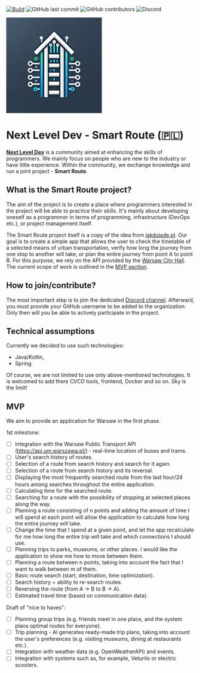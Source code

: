 [![Build](https://github.com/next-level-dev-pl/smart-route/actions/workflows/test.yml/badge.svg)](https://github.com/next-level-dev-pl/smart-route/actions/workflows/test.yml)
![GitHub last commit](https://img.shields.io/github/last-commit/next-level-dev-pl/smart-route?color=yellow)
![GitHub contributors](https://img.shields.io/github/contributors/next-level-dev-pl/smart-route?color=blue&label=Contributors)
![Discord](https://img.shields.io/discord/1313147544926289961?color=green&label=Online%20on%20Discord)

<img src="./docs/public/next-level-dev-logo.png" width="256" alt="Next Level Dev"/>

# Next Level Dev - Smart Route (🇵🇱)

**[Next Level Dev](https://discord.com/invite/gTCCHagd9a)** is a community aimed at enhancing the skills of programmers. We mainly focus on people who are new to the industry or have little experience. Within the community, we exchange knowledge and run a joint project - **Smart Route**.

## What is the Smart Route project?

The aim of the project is to create a place where programmers interested in the project will be able to practice their skills. It's mainly about developing oneself as a programmer in terms of programming, infrastructure (DevOps etc.), or project management itself.

The Smart Route project itself is a copy of the idea from [jakdojade.pl](https://jakdojade.pl/onboarding). Our goal is to create a simple app that allows the user to check the timetable of a selected means of urban transportation, verify how long the journey from one stop to another will take, or plan the entire journey from point A to point B. For this purpose, we rely on the API provided by the [Warsaw City Hall](https://api.um.warszawa.pl/#). The current scope of work is outlined in the [MVP section](#mvp).

## How to join/contribute?

The most important step is to join the dedicated [Discord channel](https://discord.com/invite/gTCCHagd9a). Afterward, you must provide your GitHub username to be added to the organization. Only then will you be able to actively participate in the project.

## Technical assumptions

Currently we decided to use such technologies:

- Java/Kotlin,
- Spring.

Of course, we are not limited to use only above-mentioned technologies. It is welcomed to add there CI/CD tools, frontend, Docker and so on. Sky is the limit!

## MVP

We aim to provide an application for Warsaw in the first phase.

1st milestone:
- [ ] Integration with the Warsaw Public Transport API (https://api.um.warszawa.pl/) - real-time location of buses and trams.
- [ ] User's search history of routes.
- [ ] Selection of a route from search history and search for it again.
- [ ] Selection of a route from search history and its reversal.
- [ ] Displaying the most frequently searched route from the last hour/24 hours among searches throughout the entire application.
- [ ] Calculating time for the searched route.
- [ ] Searching for a route with the possibility of stopping at selected places along the way.
- [ ] Planning a route consisting of n points and adding the amount of time I will spend at each point will allow the application to calculate how long the entire journey will take.
- [ ] Change the time that I spend at a given point, and let the app recalculate for me how long the entire trip will take and which connections I should use.
- [ ] Planning trips to parks, museums, or other places. I would like the application to show me how to move between them.
- [ ] Planning a route between n points, taking into account the fact that I want to walk between m of them.
- [ ] Basic route search (start, destination, time optimization).
- [ ] Search history + ability to re-search routes.
- [ ] Reversing the route (from A → B to B → A).
- [ ] Estimated travel time (based on communication data).

Draft of "nice to haves":
- [ ] Planning group trips (e.g. friends meet in one place, and the system plans optimal routes for everyone).
- [ ] Trip planning - AI generates ready-made trip plans, taking into account the user's preferences (e.g. visiting museums, dining at restaurants etc.).
- [ ] Integration with weather data (e.g. OpenWeatherAPI) and events.
- [ ] Integration with systems such as, for example, Veturilo or electric scooters.
